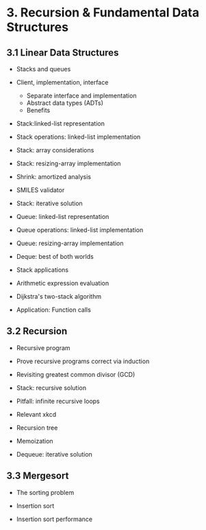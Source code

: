 # 3. Recursion & Fundamental Data Structures

## 3.1 Linear Data Structures

* Stacks and queues

* Client, implementation, interface
  - Separate interface and implementation
  - Abstract data types (ADTs)
  - Benefits
 
* Stack:linked-list representation

* Stack operations: linked-list implementation

* Stack: array considerations

* Stack: resizing-array implementation

* Shrink: amortized analysis

* SMILES validator

* Stack: iterative solution

* Queue: linked-list representation

* Queue operations: linked-list implementation

* Queue: resizing-array implementation

* Deque: best of both worlds

* Stack applications

* Arithmetic expression evaluation

* Dijkstra's two-stack algorithm

* Application: Function calls

## 3.2 Recursion

* Recursive program

* Prove recursive programs correct via induction

* Revisiting greatest common divisor (GCD)

* Stack: recursive solution

* Pitfall: infinite recursive loops

* Relevant xkcd

* Recursion tree

* Memoization

* Dequeue: iterative solution

## 3.3 Mergesort

* The sorting problem

* Insertion sort

* Insertion sort performance
